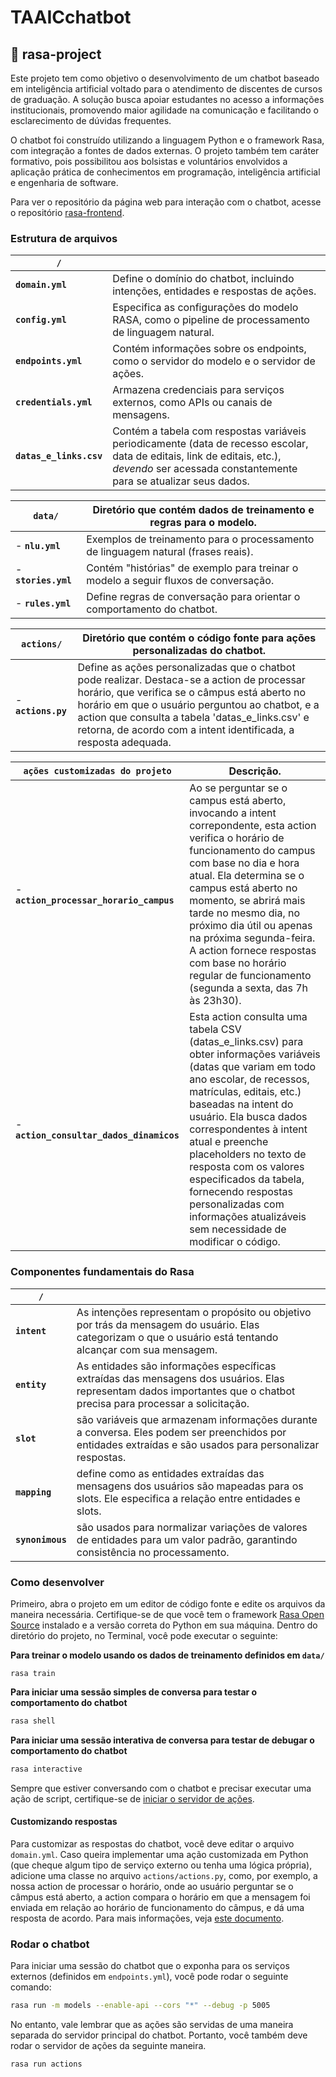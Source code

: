 # TAAICchatbot

## 🤖 rasa-project

Este projeto tem como objetivo o desenvolvimento de um chatbot baseado em inteligência artificial voltado para o atendimento de discentes de cursos de graduação. A solução busca apoiar estudantes no acesso a informações institucionais, promovendo maior agilidade na comunicação e facilitando o esclarecimento de dúvidas frequentes.

O chatbot foi construído utilizando a linguagem Python e o framework Rasa, com integração a fontes de dados externas. O projeto também tem caráter formativo, pois possibilitou aos bolsistas e voluntários envolvidos a aplicação prática de conhecimentos em programação, inteligência artificial e engenharia de software.

Para ver o repositório da página web para interação com o chatbot, acesse o repositório [rasa-frontend](https://github.com/ifscbot/rasa-frontend).

### Estrutura de arquivos

| **`/`**                  |                                                                                             |
|--------------------------|---------------------------------------------------------------------------------------------|
| **`domain.yml`**         | Define o domínio do chatbot, incluindo intenções, entidades e respostas de ações.           |
| **`config.yml`**         | Especifica as configurações do modelo RASA, como o pipeline de processamento de linguagem natural. |
| **`endpoints.yml`**      | Contém informações sobre os endpoints, como o servidor do modelo e o servidor de ações.     |
| **`credentials.yml`**    | Armazena credenciais para serviços externos, como APIs ou canais de mensagens.              |
| **`datas_e_links.csv`**  | Contém a tabela com respostas variáveis periodicamente (data de recesso escolar, data de editais, link de editais, etc.), *devendo* ser acessada constantemente para se atualizar seus dados. |

| **`data/`**              | Diretório que contém dados de treinamento e regras para o modelo.                           |
|--------------------------|---------------------------------------------------------------------------------------------|
| - **`nlu.yml`**          | Exemplos de treinamento para o processamento de linguagem natural (frases reais).           |
| - **`stories.yml`**      | Contém "histórias" de exemplo para treinar o modelo a seguir fluxos de conversação.         |
| - **`rules.yml`**        | Define regras de conversação para orientar o comportamento do chatbot.                      |

| **`actions/`**           | Diretório que contém o código fonte para ações personalizadas do chatbot.                   |
|--------------------------|---------------------------------------------------------------------------------------------|
| - **`actions.py`**       | Define as ações personalizadas que o chatbot pode realizar. Destaca-se a action de processar horário, que verifica se o câmpus está aberto no horário em que o usuário perguntou ao chatbot, e a action que consulta a tabela 'datas_e_links.csv' e retorna, de acordo com a intent identificada, a resposta adequada. |

| **`ações customizadas do projeto`**           | Descrição.                   |
|--------------------------|---------------------------------------------------------------------------------------------|
| - **`action_processar_horario_campus`**       | Ao se perguntar se o campus está aberto, invocando a intent correpondente, esta action verifica o horário de funcionamento do campus com base no dia e hora atual. Ela determina se o campus está aberto no momento, se abrirá mais tarde no mesmo dia, no próximo dia útil ou apenas na próxima segunda-feira. A action fornece respostas com base no horário regular de funcionamento (segunda a sexta, das 7h às 23h30). |
| - **`action_consultar_dados_dinamicos`**       | Esta action consulta uma tabela CSV (datas_e_links.csv) para obter informações variáveis (datas que variam em todo ano escolar, de recessos, matrículas, editais, etc.) baseadas na intent do usuário. Ela busca dados correspondentes à intent atual e preenche placeholders no texto de resposta com os valores especificados da tabela, fornecendo respostas personalizadas com informações atualizáveis sem necessidade de modificar o código. |

### Componentes fundamentais do Rasa

| **`/`**                  |                                                                                             |
|--------------------------|---------------------------------------------------------------------------------------------|
| **`intent`**             | As intenções representam o propósito ou objetivo por trás da mensagem do usuário. Elas categorizam o que o usuário está tentando alcançar com sua mensagem. |
| **`entity`**             | As entidades são informações específicas extraídas das mensagens dos usuários. Elas representam dados importantes que o chatbot precisa para processar a solicitação. |
| **`slot`**               | são variáveis que armazenam informações durante a conversa. Eles podem ser preenchidos por entidades extraídas e são usados para personalizar respostas. |
| **`mapping`**            | define como as entidades extraídas das mensagens dos usuários são mapeadas para os slots. Ele especifica a relação entre entidades e slots. |
| **`synonimous`**         | são usados para normalizar variações de valores de entidades para um valor padrão, garantindo consistência no processamento. |

### Como desenvolver

Primeiro, abra o projeto em um editor de código fonte e edite os arquivos da maneira necessária. Certifique-se de que você tem o framework [Rasa Open Source](https://rasa.com/docs/rasa/installation/installing-rasa-open-source/) instalado e a versão correta do Python em sua máquina. Dentro do diretório do projeto, no Terminal, você pode executar o seguinte:

**Para treinar o modelo usando os dados de treinamento definidos em `data/`** 
```
rasa train
```

**Para iniciar uma sessão simples de conversa para testar o comportamento do chatbot**
```bash
rasa shell
```

**Para iniciar uma sessão interativa de conversa para testar de debugar o comportamento do chatbot**
```bash
rasa interactive
```

Sempre que estiver conversando com o chatbot e precisar executar uma ação de script, certifique-se de [iniciar o servidor de ações](#rodar-o-chatbot).

#### Customizando respostas

Para customizar as respostas do chatbot, você deve editar o arquivo `domain.yml`. Caso queira implementar uma ação customizada em Python (que cheque algum tipo de serviço externo ou tenha uma lógica própria), adicione uma classe no arquivo `actions/actions.py`, como, por exemplo, a nossa action de processar o horário, onde ao usuário perguntar se o câmpus está aberto, a action compara o horário em que a mensagem foi enviada em relação ao horário de funcionamento do câmpus, e dá uma resposta de acordo. Para mais informações, veja [este documento](https://rasa.com/docs/rasa/actions/).

### Rodar o chatbot

Para iniciar uma sessão do chatbot que o exponha para os serviços externos (definidos em `endpoints.yml`), você pode rodar o seguinte comando: 

```bash
rasa run -m models --enable-api --cors "*" --debug -p 5005
```

No entanto, vale lembrar que as ações são servidas de uma maneira separada do servidor principal do chatbot. Portanto, você também deve rodar o servidor de ações da seguinte maneira.

```bash
rasa run actions
```
